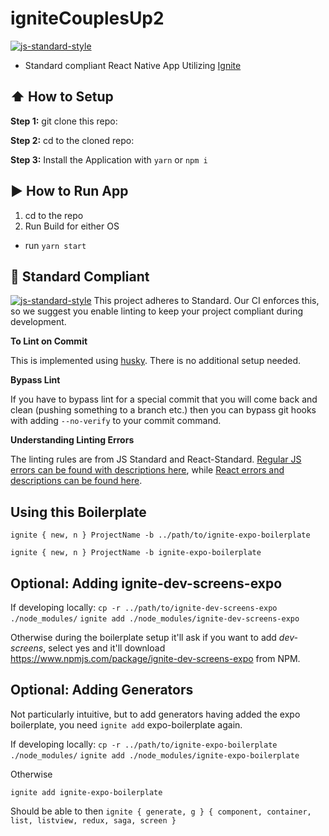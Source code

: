 #  igniteCouplesUp2
[![js-standard-style](https://img.shields.io/badge/code%20style-standard-brightgreen.svg?style=flat)](http://standardjs.com/)

* Standard compliant React Native App Utilizing [Ignite](https://github.com/infinitered/ignite)

## :arrow_up: How to Setup

**Step 1:** git clone this repo:

**Step 2:** cd to the cloned repo:

**Step 3:** Install the Application with `yarn` or `npm i`


## :arrow_forward: How to Run App

1. cd to the repo
2. Run Build for either OS
  * run `yarn start`

## :no_entry_sign: Standard Compliant

[![js-standard-style](https://cdn.rawgit.com/feross/standard/master/badge.svg)](https://github.com/feross/standard)
This project adheres to Standard.  Our CI enforces this, so we suggest you enable linting to keep your project compliant during development.

**To Lint on Commit**

This is implemented using [husky](https://github.com/typicode/husky). There is no additional setup needed.

**Bypass Lint**

If you have to bypass lint for a special commit that you will come back and clean (pushing something to a branch etc.) then you can bypass git hooks with adding `--no-verify` to your commit command.

**Understanding Linting Errors**

The linting rules are from JS Standard and React-Standard.  [Regular JS errors can be found with descriptions here](http://eslint.org/docs/rules/), while [React errors and descriptions can be found here](https://github.com/yannickcr/eslint-plugin-react).

## Using this Boilerplate

`ignite { new, n } ProjectName -b ../path/to/ignite-expo-boilerplate`

`ignite { new, n } ProjectName -b ignite-expo-boilerplate`

## Optional: Adding ignite-dev-screens-expo

If developing locally:
`cp -r ../path/to/ignite-dev-screens-expo ./node_modules/`
`ignite add ./node_modules/ignite-dev-screens-expo`

Otherwise during the boilerplate setup it'll ask if you want to add *dev-screens*, select yes and it'll download https://www.npmjs.com/package/ignite-dev-screens-expo from NPM.

## Optional: Adding Generators

Not particularly intuitive, but to add generators having added the expo boilerplate, you need `ignite add` expo-boilerplate again.

If developing locally:
`cp -r ../path/to/ignite-expo-boilerplate ./node_modules/`
`ignite add ./node_modules/ignite-expo-boilerplate`

Otherwise

`ignite add ignite-expo-boilerplate`

Should be able to then `ignite { generate, g } { component, container, list, listview, redux, saga, screen }`
